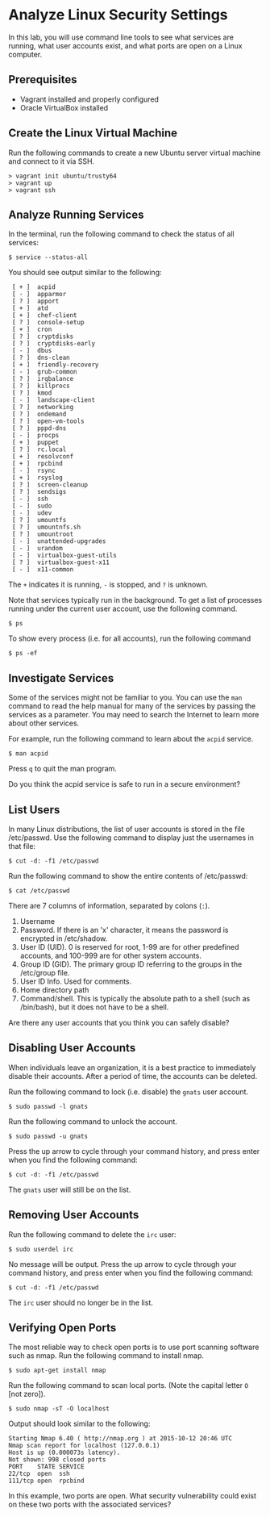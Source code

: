 Analyze Linux Security Settings 
================================

In this lab, you will use command line tools to see what services are running, what user accounts exist, and what ports are open on a Linux computer.

Prerequisites
------------------
  - Vagrant installed and properly configured
  - Oracle VirtualBox installed

Create the Linux Virtual Machine
---------------------------------
Run the following commands to create a new Ubuntu server virtual machine and connect to it via SSH.

```
> vagrant init ubuntu/trusty64
> vagrant up
> vagrant ssh
```

Analyze Running Services
----------------------------------

In the terminal, run the following command to check the status of all services:

```
$ service --status-all
```

You should see output similar to the following:

```
 [ + ]  acpid
 [ - ]  apparmor
 [ ? ]  apport
 [ + ]  atd
 [ + ]  chef-client
 [ ? ]  console-setup
 [ + ]  cron
 [ ? ]  cryptdisks
 [ ? ]  cryptdisks-early
 [ - ]  dbus
 [ ? ]  dns-clean
 [ + ]  friendly-recovery
 [ - ]  grub-common
 [ ? ]  irqbalance
 [ ? ]  killprocs
 [ ? ]  kmod
 [ - ]  landscape-client
 [ ? ]  networking
 [ ? ]  ondemand
 [ ? ]  open-vm-tools
 [ ? ]  pppd-dns
 [ - ]  procps
 [ + ]  puppet
 [ ? ]  rc.local
 [ + ]  resolvconf
 [ + ]  rpcbind
 [ - ]  rsync
 [ + ]  rsyslog
 [ ? ]  screen-cleanup
 [ ? ]  sendsigs
 [ - ]  ssh
 [ - ]  sudo
 [ - ]  udev
 [ ? ]  umountfs
 [ ? ]  umountnfs.sh
 [ ? ]  umountroot
 [ - ]  unattended-upgrades
 [ - ]  urandom
 [ - ]  virtualbox-guest-utils
 [ ? ]  virtualbox-guest-x11
 [ - ]  x11-common
```

The `+` indicates it is running, `-` is stopped, and `?` is unknown.

Note that services typically run in the background. To get a list of processes running under the current user account, use the following command.

```
$ ps
```

To show every process (i.e. for all accounts), run the following command

```
$ ps -ef
```

Investigate Services
-------------------------------------
Some of the services might not be familiar to you. You can use the `man` command to read the help manual for many of the services by passing the services as a parameter. You may need to search the Internet to learn more about other services.

For example, run the following command to learn about the `acpid` service.

```
$ man acpid
```

Press `q` to quit the man program.

Do you think the acpid service is safe to run in a secure environment?

List Users
----------------------------------------
In many Linux distributions, the list of user accounts is stored in the file /etc/passwd. Use the following command to display just the usernames in that file:

```
$ cut -d: -f1 /etc/passwd
```

Run the following command to show the entire contents of /etc/passwd:

```
$ cat /etc/passwd
```

There are 7 columns of information, separated by colons (`:`).

1. Username
2. Password. If there is an 'x' character, it means the password is encrypted in /etc/shadow.
3. User ID (UID). 0 is reserved for root, 1-99 are for other predefined accounts, and 100-999 are for other system accounts.
4. Group ID (GID). The primary group ID referring to the groups in the /etc/group file.
5. User ID Info. Used for comments.
6. Home directory path
7. Command/shell. This is typically the absolute path to a shell (such as /bin/bash), but it does not have to be a shell.

Are there any user accounts that you think you can safely disable?


Disabling User Accounts
----------------------------
When individuals leave an organization, it is a best practice to immediately disable their accounts. After a period of time, the accounts can be deleted.

Run the following command to lock (i.e. disable) the `gnats` user account.

```
$ sudo passwd -l gnats
```

Run the following command to unlock the account.

```
$ sudo passwd -u gnats
```

Press the up arrow to cycle through your command history, and press enter when you find the following command:

```
$ cut -d: -f1 /etc/passwd
```

The `gnats` user will still be on the list.

Removing User Accounts
-----------------------------

Run the following command to delete the `irc` user:

```
$ sudo userdel irc
```

No message will be output. Press the up arrow to cycle through your command history, and press enter when you find the following command:

```
$ cut -d: -f1 /etc/passwd
```

The `irc` user should no longer be in the list.

Verifying Open Ports
----------------------------

The most reliable way to check open ports is to use port scanning software such as nmap. Run the following command to install nmap.

```
$ sudo apt-get install nmap
```

Run the following command to scan local ports. (Note the capital letter `O` [not zero]).

```
$ sudo nmap -sT -O localhost
```

Output should look similar to the following:

```
Starting Nmap 6.40 ( http://nmap.org ) at 2015-10-12 20:46 UTC
Nmap scan report for localhost (127.0.0.1)
Host is up (0.000073s latency).
Not shown: 998 closed ports
PORT    STATE SERVICE
22/tcp  open  ssh
111/tcp open  rpcbind
```

In this example, two ports are open. What security vulnerability could exist on these two ports with the associated services?

